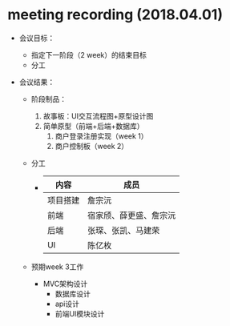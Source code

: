 # meeting recording (2018.04.01)

- 会议目标：

  - 指定下一阶段（2 week）的结束目标
  - 分工

- 会议结果：

  - 阶段制品：

    1. 故事板：UI交互流程图+原型设计图
    2. 简单原型（前端+后端+数据库）
       1. 商户登录注册实现（week 1）
       2. 商户控制板（week 2）

  - 分工

    - | 内容     | 成员                   |
      | -------- | ---------------------- |
      | 项目搭建 | 詹宗沅                 |
      | 前端     | 宿家颀、薛更盛、詹宗沅 |
      | 后端     | 张琛、张凯、马建荣     |
      | UI       | 陈亿枚                 |

  - 预期week 3工作

    - MVC架构设计
      - 数据库设计
      - api设计
      - 前端UI模块设计